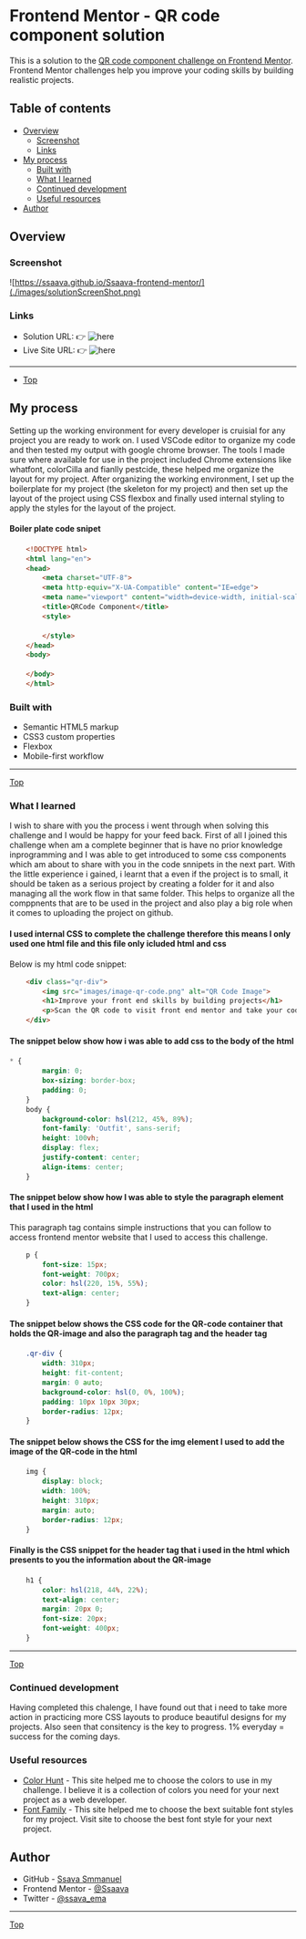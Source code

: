 # Frontend Mentor - QR code component solution

This is a solution to the [QR code component challenge on Frontend Mentor](https://www.frontendmentor.io/challenges/qr-code-component-iux_sIO_H). Frontend Mentor challenges help you improve your coding skills by building realistic projects. 

## Table of contents

- [Overview](#overview)
  - [Screenshot](#screenshot)
  - [Links](#links)
- [My process](#my-process)
  - [Built with](#built-with)
  - [What I learned](#what-i-learned)
  - [Continued development](#continued-development)
  - [Useful resources](#useful-resources)
- [Author](#author)

## Overview


### Screenshot

![https://ssaava.github.io/Ssaava-frontend-mentor/](./images/solutionScreenShot.png)



### Links

- Solution URL: 👉 ![here](https://github.com/Ssaava/Ssaava-frontend-mentor)
- Live Site URL: 👉 ![here](https://ssaava.github.io/Ssaava-frontend-mentor/)
***
- [Top](#top)
## My process
Setting up the working environment for every developer is cruisial for any project you are ready to work on. I used VSCode editor to organize my code and then tested my output with google chrome browser. The tools I made sure where available for use in the project included Chrome extensions like whatfont, colorCilla and fianlly pestcide, these helped me organize the layout for my project.
After organizing the working environment, I set up the boilerplate for my project (the skeleton for my project) and then set up the layout of the project using CSS flexbox and finally used internal styling to apply the styles for the layout of the project.
#### Boiler plate code snipet
``` html
	<!DOCTYPE html>
	<html lang="en">
	<head>
	    <meta charset="UTF-8">
	    <meta http-equiv="X-UA-Compatible" content="IE=edge">
	    <meta name="viewport" content="width=device-width, initial-scale=1.0">
	    <title>QRCode Component</title>
	    <style>

	    </style>
	</head>
	<body>

	</body>
	</html>
```
 
### Built with

- Semantic HTML5 markup
- CSS3 custom properties
- Flexbox
- Mobile-first workflow
***
 [Top](#top)

### What I learned

I wish to share with you the process i went through when solving this challenge and I would be happy for your feed back.
First of all I joined this challenge when am a complete beginner that is have no prior knowledge inprogramming and I was able to get introduced to some css components which am about to share with you in the code snnipets in the next part.
With the little experience i gained, i learnt that a even if the project is to small, it should be taken as a serious project by creating a folder for it
and also managing all the work flow in that same folder. This helps to organize all the comppnents that are to be used in the project and also play a big role when it comes to uploading the project on github.

#### I used internal CSS to complete the challenge therefore this means I only used one html file and this file only icluded html and css
Below is my html code snippet:
```html
	<div class="qr-div">
		<img src="images/image-qr-code.png" alt="QR Code Image">
		<h1>Improve your front end skills by building projects</h1>
		<p>Scan the QR code to visit front end mentor and take your coding skills to the next level</p>
	</div>
```
#### The snippet below show how i was able to add css to the body of the html

```css 
* {
		margin: 0;
		box-sizing: border-box;
		padding: 0;
	}
    body {
		background-color: hsl(212, 45%, 89%);
		font-family: 'Outfit', sans-serif;
		height: 100vh;
		display: flex;
		justify-content: center;
		align-items: center;
	}
```
#### The snippet below show how I was able to style the paragraph element that I used in the html
This paragraph tag contains simple instructions that you can follow to access frontend mentor website that I used to access this challenge.
```css 
	p {
		font-size: 15px;
		font-weight: 700px;
		color: hsl(220, 15%, 55%);
		text-align: center;
	}
```
#### The snippet below shows the CSS code for the QR-code container that holds the QR-image and also the paragraph tag and the header tag
```css 
	.qr-div {
		width: 310px;
		height: fit-content;
		margin: 0 auto;
		background-color: hsl(0, 0%, 100%);
		padding: 10px 10px 30px;
		border-radius: 12px;
	}
```
#### The snippet below shows the CSS for the img element I used to add the image of the QR-code in the html
```css 
	img {
		display: block;
		width: 100%;
		height: 310px;
		margin: auto;
		border-radius: 12px;
	}
```
#### Finally is the CSS snippet for the  header tag that i used in the html which presents to you the information about the QR-image
```css 
	h1 {
		color: hsl(218, 44%, 22%);
		text-align: center;
		margin: 20px 0;
		font-size: 20px;
		font-weight: 400px;
	}
```
***
 [Top](#top)

### Continued development

Having completed this chalenge, I have found out that i need to take more action in practicing more CSS layouts to produce beautiful designs for my projects. Also seen that consitency is the key to progress. 1% everyday = success for the coming days.


### Useful resources

- [Color Hunt]([https://www.example.com](https://colorhunt.co/)) - This site helped me to choose the colors to use in my challenge. I believe it is a collection of colors you need for your next project as a web developer.
- [Font Family]([https://www.example.com](https://fonts.google.com/)) - This site helped me to choose the bext suitable font styles for my project. Visit site to choose the best font style for your next project.

## Author

- GitHub - [Ssava Smmanuel](https://ssaava.github.io/ssavamiles/)
- Frontend Mentor - [@Ssaava](https://www.frontendmentor.io/profile/Ssaava)
- Twitter - [@ssava_ema](https://twitter.com/ssava_ema)
***
 [Top](#top)
